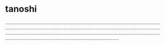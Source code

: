 # tanoshi

...............................................................................................................................................................................................................................................................................................................................................................................................................................................................................